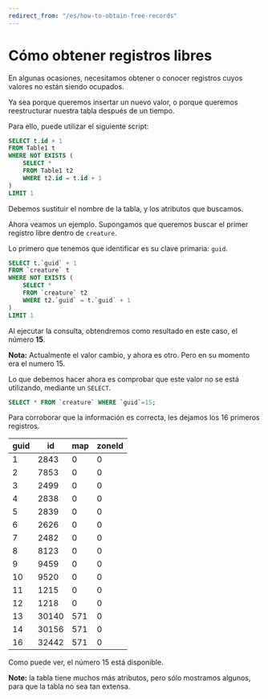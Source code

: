 ```yaml
---
redirect_from: "/es/how-to-obtain-free-records"
---
```


# Cómo obtener registros libres

En algunas ocasiones, necesitamos obtener o conocer registros cuyos valores no están siendo ocupados.

Ya sea porque queremos insertar un nuevo valor, o porque queremos reestructurar nuestra tabla después de un tiempo.

Para ello, puede utilizar el siguiente script:

```sql
SELECT t.id + 1
FROM Table1 t
WHERE NOT EXISTS (
    SELECT * 
    FROM Table1 t2
    WHERE t2.id = t.id + 1
)
LIMIT 1
```

Debemos sustituir el nombre de la tabla, y los atributos que buscamos.

Ahora veamos un ejemplo. Supongamos que queremos buscar el primer registro libre dentro de `creature`.

Lo primero que tenemos que identificar es su clave primaria: `guid`.

```sql
SELECT t.`guid` + 1
FROM `creature` t
WHERE NOT EXISTS (
    SELECT * 
    FROM `creature` t2
    WHERE t2.`guid` = t.`guid` + 1
)
LIMIT 1
```

Al ejecutar la consulta, obtendremos como resultado en este caso, el número **15**.

**Nota:** Actualmente el valor cambio, y ahora es otro. Pero en su momento era el numero 15.

Lo que debemos hacer ahora es comprobar que este valor no se está utilizando, mediante un `SELECT`.

```sql
SELECT * FROM `creature` WHERE `guid`=15;
```

Para corroborar que la información es correcta, les dejamos los 16 primeros registros.

| guid | id    | map | zoneId |
|------|-------|-----|--------|
| 1    | 2843  | 0   | 0      |
| 2    | 7853  | 0   | 0      |
| 3    | 2499  | 0   | 0      |
| 4    | 2838  | 0   | 0      |
| 5    | 2839  | 0   | 0      |
| 6    | 2626  | 0   | 0      |
| 7    | 2482  | 0   | 0      |
| 8    | 8123  | 0   | 0      |
| 9    | 9459  | 0   | 0      |
| 10   | 9520  | 0   | 0      |
| 11   | 1215  | 0   | 0      |
| 12   | 1218  | 0   | 0      |
| 13   | 30140 | 571 | 0      |
| 14   | 30156 | 571 | 0      |
| 16   | 32442 | 571 | 0      |

Como puede ver, el número 15 está disponible.

**Note:** la tabla tiene muchos más atributos, pero sólo mostramos algunos, para que la tabla no sea tan extensa.
